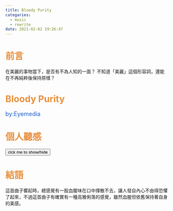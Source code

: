 ```yaml
---
title: Bloody Purity
categaries:
  - music
  - rewrite
date: 2021-02-02 19:26:47
---
```


# <div style="color: rgb(233, 146, 66);">前言</div>
在美麗的事物當下，是否有不為人知的一面？
不知道「美麗」這個形容詞，還能在不再純粹後保持原樣？

<!-- more -->

<script src="/js/insertBtn.js"></script>
# <div style="color: rgb(233, 147, 66);">Bloody Purity</div>
<div style="font-size:large;color: rgb(35, 100, 210);">by:Eyemedia</div>
<div class="playerBlock">
<div id="player1" class="player"></div>
</div>

# <div style="color: rgb(233, 146, 66);">個人聽感</div>

<button onclick="inverseDisplay(&quot;btnGroup1&quot;)" class="inverseBtn">clck me to show/hide</button>

<div id="btnGroup1" class="animate__animated animate__fadeIn"></div>

<script>insertBtn({groupId:"btnGroup1",barId:"btnBar1_1",text:"0:00~0:12 在一個豪華的別墅外，所有被邀請的賓客陸陸續續地抵達現場，身上穿著華美而高貴的服裝更突顯了這個場合是都麼莊重。",playerInd:0,start:0,end:12});</script>
<script>insertBtn({groupId:"btnGroup1",barId:"btnBar1_2",text:"0:12~0:52 接著，貴賓們依序入場，整個場面之浩大使人不由得讚嘆。",playerInd:0,start:12,end:52});</script>
<script>insertBtn({groupId:"btnGroup1",barId:"btnBar1_3",text:"0:52~1:05 這時候，所有人都依序進入會場，主持人進行開場，盛大的晚會準備開始了。",playerInd:0,start:52,end:65});</script>
<script>insertBtn({groupId:"btnGroup1",barId:"btnBar1_4",text:"1:05~1:44 所有的賓客開始熱絡的互動著，氣氛顯得越來越高漲。",playerInd:0,start:65,end:104});</script>
<script>insertBtn({groupId:"btnGroup1",barId:"btnBar1_5",text:"1:44~1:56 這邊，到了這邊，音樂放慢，彷彿時間的流逝變得緩慢。注視著酒杯，發現酒杯中深紅色的液體似乎比紅酒還要黏滯。忽然，驚恐地意識到，酒杯裡裝的液體更為令人詫異，在蒼白的臉上映出了不詳的暗紅色。",playerInd:0,start:104,end:116});</script>
<script>insertBtn({groupId:"btnGroup1",barId:"btnBar1_6",text:"1:56~2:40 若不去探討那紅色液體的本質，或許這只是個在熱鬧也不過的宴會了，但在這時，營造出的氛圍一轉，所有的笑聲、談話都變得驚悚恐怖。",playerInd:0,start:116,end:160});</script>

# <div style="color: rgb(233, 146, 66);">結語</div>
這首曲子響起時，總感覺有一股血腥味在口中揮散不去，讓人發自內心不由得恐懼了起來，不過這首曲子有確實有一種高雅俐落的感覺，雖然血腥但依舊保持著自身的美感。
<script>var plist=["VL4-x1S9IHY"];</script>
<script src="/js/player.js"></script>